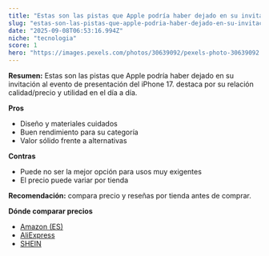 ```yaml
---
title: "Estas son las pistas que Apple podría haber dejado en su invitación al evento de presentación del iPhone 17."
slug: "estas-son-las-pistas-que-apple-podria-haber-dejado-en-su-invitacion-al-evento-de"
date: "2025-09-08T06:53:16.994Z"
niche: "tecnologia"
score: 1
hero: "https://images.pexels.com/photos/30639092/pexels-photo-30639092.jpeg?auto=compress&cs=tinysrgb&fit=crop&h=627&w=1200&auto=compress&cs=tinysrgb&w=1200&h=675&fit=crop"
---
```


**Resumen:** Estas son las pistas que Apple podría haber dejado en su invitación al evento de presentación del iPhone 17. destaca por su relación calidad/precio y utilidad en el día a día.

**Pros**
- Diseño y materiales cuidados
- Buen rendimiento para su categoría
- Valor sólido frente a alternativas

**Contras**
- Puede no ser la mejor opción para usos muy exigentes
- El precio puede variar por tienda

**Recomendación:** compara precio y reseñas por tienda antes de comprar.

**Dónde comparar precios**
- [Amazon (ES)](https://www.amazon.es/s?k=Estas%20son%20las%20pistas%20que%20Apple%20podr%C3%ADa%20haber%20dejado%20en%20su%20invitaci%C3%B3n%20al%20evento%20de%20presentaci%C3%B3n%20del%20iPhone%2017.&tag=teknovashop25-21)
- [AliExpress](https://www.aliexpress.com/wholesale?SearchText=Estas%20son%20las%20pistas%20que%20Apple%20podr%C3%ADa%20haber%20dejado%20en%20su%20invitaci%C3%B3n%20al%20evento%20de%20presentaci%C3%B3n%20del%20iPhone%2017.)
- [SHEIN](https://www.shein.com/pdsearch/Estas%20son%20las%20pistas%20que%20Apple%20podr%C3%ADa%20haber%20dejado%20en%20su%20invitaci%C3%B3n%20al%20evento%20de%20presentaci%C3%B3n%20del%20iPhone%2017.)